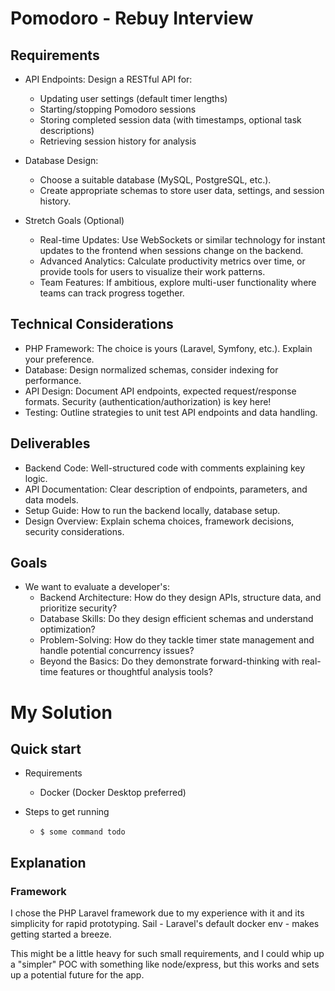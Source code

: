 # Pomodoro - Rebuy Interview

## Requirements

- API Endpoints: Design a RESTful API for:
  - Updating user settings (default timer lengths)
  - Starting/stopping Pomodoro sessions
  - Storing completed session data (with timestamps, optional task descriptions)
  - Retrieving session history for analysis

- Database Design:
  - Choose a suitable database (MySQL, PostgreSQL, etc.).
  - Create appropriate schemas to store user data, settings, and session history.

- Stretch Goals (Optional)
  - Real-time Updates: Use WebSockets or similar technology for instant updates to the frontend when sessions change on the backend.
  - Advanced Analytics: Calculate productivity metrics over time, or provide tools for users to visualize their work patterns.
  - Team Features: If ambitious, explore multi-user functionality where teams can track progress together.

## Technical Considerations

- PHP Framework: The choice is yours (Laravel, Symfony, etc.). Explain your preference.
- Database: Design normalized schemas, consider indexing for performance.
- API Design: Document API endpoints, expected request/response formats. Security (authentication/authorization) is key here!
- Testing: Outline strategies to unit test API endpoints and data handling.


## Deliverables

- Backend Code: Well-structured code with comments explaining key logic.
- API Documentation: Clear description of endpoints, parameters, and data models.
- Setup Guide: How to run the backend locally, database setup.
- Design Overview: Explain schema choices, framework decisions, security considerations.

## Goals
- We want to evaluate a developer's:
  - Backend Architecture: How do they design APIs, structure data, and prioritize security?
  - Database Skills: Do they design efficient schemas and understand optimization?
  - Problem-Solving: How do they tackle timer state management and handle potential concurrency issues?
  - Beyond the Basics: Do they demonstrate forward-thinking with real-time features or thoughtful analysis tools?

# My Solution

## Quick start
- Requirements
  - Docker (Docker Desktop preferred)

- Steps to get running
  - `$ some command todo`

## Explanation
### Framework
I chose the PHP Laravel framework due to my experience with it and its simplicity for rapid prototyping. Sail - Laravel's default docker env - makes getting started a breeze. 

This might be a little heavy for such small requirements, and I could whip up a "simpler" POC with something like node/express, but this works and sets up a potential future for the app.
